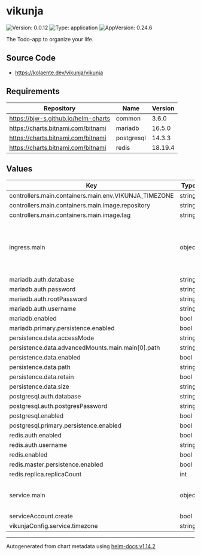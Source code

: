 # vikunja

![Version: 0.0.12](https://img.shields.io/badge/Version-0.0.12-informational?style=flat-square) ![Type: application](https://img.shields.io/badge/Type-application-informational?style=flat-square) ![AppVersion: 0.24.6](https://img.shields.io/badge/AppVersion-0.24.6-informational?style=flat-square)

The Todo-app to organize your life.

## Source Code

* <https://kolaente.dev/vikunja/vikunja>

## Requirements

| Repository | Name | Version |
|------------|------|---------|
| https://bjw-s.github.io/helm-charts | common | 3.6.0 |
| https://charts.bitnami.com/bitnami | mariadb | 16.5.0 |
| https://charts.bitnami.com/bitnami | postgresql | 14.3.3 |
| https://charts.bitnami.com/bitnami | redis | 18.19.4 |

## Values

| Key | Type | Default | Description |
|-----|------|---------|-------------|
| controllers.main.containers.main.env.VIKUNJA_TIMEZONE | string | `"UTC"` |  |
| controllers.main.containers.main.image.repository | string | `"vikunja/vikunja"` |  |
| controllers.main.containers.main.image.tag | string | `""` |  |
| ingress.main | object | See [values.yaml](./values.yaml) | Enable and configure ingress settings for the chart under this key. |
| mariadb.auth.database | string | `"vikunja"` |  |
| mariadb.auth.password | string | `"changeme"` |  |
| mariadb.auth.rootPassword | string | `"changeme"` |  |
| mariadb.auth.username | string | `"vikunja"` |  |
| mariadb.enabled | bool | `false` |  |
| mariadb.primary.persistence.enabled | bool | `false` |  |
| persistence.data.accessMode | string | `"ReadWriteOnce"` |  |
| persistence.data.advancedMounts.main.main[0].path | string | `"/app/vikunja/files"` |  |
| persistence.data.enabled | bool | `true` |  |
| persistence.data.path | string | `"/app/vikunja/files"` |  |
| persistence.data.retain | bool | `true` |  |
| persistence.data.size | string | `"5Gi"` |  |
| postgresql.auth.database | string | `"vikunja"` |  |
| postgresql.auth.postgresPassword | string | `"changeme"` |  |
| postgresql.enabled | bool | `false` |  |
| postgresql.primary.persistence.enabled | bool | `false` |  |
| redis.auth.enabled | bool | `true` |  |
| redis.auth.username | string | `""` |  |
| redis.enabled | bool | `false` |  |
| redis.master.persistence.enabled | bool | `false` |  |
| redis.replica.replicaCount | int | `0` |  |
| service.main | object | See [values.yaml](./values.yaml) | Configures service settings for the chart. |
| serviceAccount.create | bool | `false` |  |
| vikunjaConfig.service.timezone | string | `"UTC"` |  |

----------------------------------------------
Autogenerated from chart metadata using [helm-docs v1.14.2](https://github.com/norwoodj/helm-docs/releases/v1.14.2)

